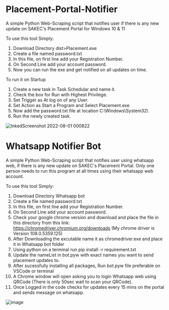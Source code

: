 # Placement-Portal-Notifier
A simple Python Web-Scraping script that notifies user if there is any new update on SAKEC's Placement Portal for Windows 10 & 11

To use this tool Simply:
1. Download Directory dist>Placement.exe
2. Create a file named password.txt
3. In this file, on first line add your Registration Number.
4. On Second Line add your account password.
5. Now you can run the exe and get notified on all updates on time.


To run it on Startup
1. Create a new task in Task Schedular and name it.
2. Check the box for Run with Highest Privilege.
3. Set Trigger as At log on of any User.
4. Set Action as Start a Program and Select Placement.exe
5. Now add the password.txt file at location C:\Windows\System32\
6. Run the newly created task.

![InkedScreenshot 2022-08-01 000822](https://user-images.githubusercontent.com/68609114/182040668-b9b96e4f-8344-4071-9c67-9e884e54ea07.jpg)


# Whatsapp Notifier Bot
A simple Python Web-Scraping script that notifies user using whatsapp web, if there is any new update on SAKEC's Placement Portal. Only one person needs to run this program at all times using their whatsapp web account.

To use this tool Simply:
1. Download Directory Whatsapp bot
2. Create a file named password.txt
3. In this file, on first line add your Registration Number.
4. On Second Line add your account password.
5. Check your google chrome version and download and place the file in this directory from this link: https://chromedriver.chromium.org/downloads (My chrome driver is Version 108.0.5359.125) 
6. After Downloading the excutable name it as chromedriver.exe and place it in Whatsapp bot folder
7. Using python on a terminal run pip install -r requirement.txt
8. Update the nameList in bot.pyw with exact names you want to send placement updates to.
9. After sucessfully installing all packages, Run bot.pyw file preferable on VSCode or terminal
10. A Chrome window will open asking you to login Whatsapp web using QRCode (There is only 50sec wait to scan your QRCode).
11. Once Logged in the code checks for updates every 15 mins on the portal and sends message on whatsapp.

![image](https://user-images.githubusercontent.com/68609114/211365609-44a372eb-e7d1-47da-bfad-8aa0bc6bcf17.png)


